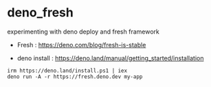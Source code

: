 # deno_fresh
experimenting with deno deploy and fresh framework

- Fresh : https://deno.com/blog/fresh-is-stable

- deno install : https://deno.land/manual/getting_started/installation

```shell
irm https://deno.land/install.ps1 | iex
deno run -A -r https://fresh.deno.dev my-app
```



